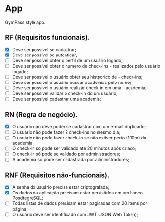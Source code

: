 # App

GymPass style app.

## RF (Requisitos funcionais).

- [x] Deve ser possível se cadastrar;
- [x] Deve ser possível se autenticar;
- [ ] Deve ser possível obter o perfil de um usuário logado;
- [ ] Deve ser possível obter o numero de check-ins - realizados pelo usuário logado;
- [ ] Deve ser possível o usuário obter seu histporico de - check-ins;
- [ ] Deve ser possível o usuário buscar academias pelo nome;
- [ ] Deve ser possível o usuário realizar check-in em uma - academia;
- [ ] Deve ser possível validar o check-in do um usuário;
- [ ] Deve ser possível cadastrar uma academia;

## RN (Regra de negócio).

- [x] O usuário não deve poder se cadastrar com um e-mail duplicado;
- [ ] O usuário não pode fazer 2 check-ins no mesmo dia;
- [ ] O usuário não pode fazer check-in se não estiver perto (100m) da academia;
- [ ] O check-in so pode ser validado até 20 minutos após criado;
- [ ] O check-in só pode se validado por administradores;
- [ ] A academia só pode ser cadastrada por administradores;

## RNF (Requisitos não-funcionais).

- [x] A senha do usuário precisa estar criptografada;
- [x] Os dados da aplicação precisam estar persistidos em um banco PosdtegreSQL;
- [ ] Todas listas de dados precisam estar paginadas com 20 items por página;
- [ ] O usuário deve ser identificado com JWT (JSON Web Token);
